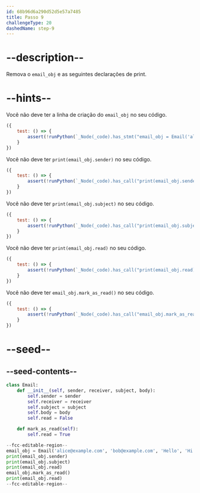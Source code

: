 ```yaml
---
id: 68b96d6a290d52d5e57a7485
title: Passo 9
challengeType: 20
dashedName: step-9
---
```


# --description--

Remova o `email_obj` e as seguintes declarações de print.

# --hints--

Você não deve ter a linha de criação do `email_obj` no seu código.

```js
({
    test: () => {
        assert(!runPython(`_Node(_code).has_stmt("email_obj = Email('alice@example.com', 'bob@example.com', 'Hello', 'Hi Bob!')")`));
    }
})
```

Você não deve ter `print(email_obj.sender)` no seu código.

```js
({
    test: () => {
        assert(!runPython(`_Node(_code).has_call("print(email_obj.sender)")`));
    }
})
```

Você não deve ter `print(email_obj.subject)` no seu código.

```js
({
    test: () => {
        assert(!runPython(`_Node(_code).has_call("print(email_obj.subject)")`));
    }
})
```

Você não deve ter `print(email_obj.read)` no seu código.

```js
({
    test: () => {
        assert(!runPython(`_Node(_code).has_call("print(email_obj.read)")`));
    }
})
```

Você não deve ter `email_obj.mark_as_read()` no seu código.

```js
({
    test: () => {
        assert(!runPython(`_Node(_code).has_call("email_obj.mark_as_read()")`));
    }
})
```

# --seed--

## --seed-contents--

```py
class Email:
    def __init__(self, sender, receiver, subject, body):
        self.sender = sender
        self.receiver = receiver
        self.subject = subject
        self.body = body
        self.read = False

    def mark_as_read(self):
        self.read = True

--fcc-editable-region--
email_obj = Email('alice@example.com', 'bob@example.com', 'Hello', 'Hi Bob!')
print(email_obj.sender)
print(email_obj.subject)
print(email_obj.read)
email_obj.mark_as_read()
print(email_obj.read)
--fcc-editable-region--
```
